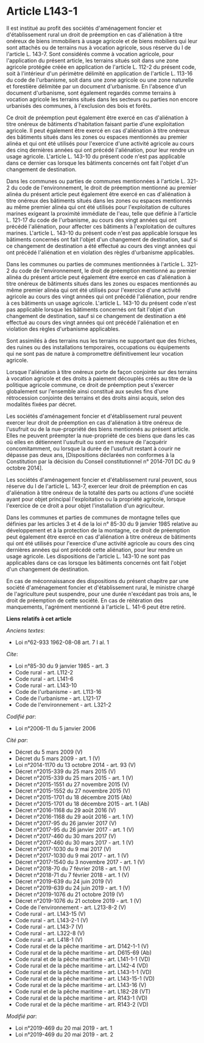 # Article L143-1

Il est institué au profit des sociétés d'aménagement foncier et d'établissement rural un droit de préemption en cas
d'aliénation à titre onéreux de biens immobiliers à usage agricole et de biens mobiliers qui leur sont attachés ou de
terrains nus à vocation agricole, sous réserve du I de l'article L. 143-7. Sont considérés comme à vocation agricole, pour
l'application du présent article, les terrains situés soit dans une zone agricole protégée créée en application de l'article
L. 112-2 du présent code, soit à l'intérieur d'un périmètre délimité en application de l'article L. 113-16 du code de
l'urbanisme, soit dans une zone agricole ou une zone naturelle et forestière délimitée par un document d'urbanisme. En
l'absence d'un document d'urbanisme, sont également regardés comme terrains à vocation agricole les terrains situés dans les
secteurs ou parties non encore urbanisés des communes, à l'exclusion des bois et forêts.

Ce droit de préemption peut également être exercé en cas d'aliénation à titre onéreux de bâtiments d'habitation faisant
partie d'une exploitation agricole. Il peut également être exercé en cas d'aliénation à titre onéreux des bâtiments situés
dans les zones ou espaces mentionnés au premier alinéa et qui ont été utilisés pour l'exercice d'une activité agricole au
cours des cinq dernières années qui ont précédé l'aliénation, pour leur rendre un usage agricole. L'article L. 143-10 du
présent code n'est pas applicable dans ce dernier cas lorsque les bâtiments concernés ont fait l'objet d'un changement de
destination.

Dans les communes ou parties de communes mentionnées à l'article L. 321-2 du code de l'environnement, le droit de préemption
mentionné au premier alinéa du présent article peut également être exercé en cas d'aliénation à titre onéreux des bâtiments
situés dans les zones ou espaces mentionnés au même premier alinéa qui ont été utilisés pour l'exploitation de cultures
marines exigeant la proximité immédiate de l'eau, telle que définie à l'article L. 121-17 du code de l'urbanisme, au cours
des vingt années qui ont précédé l'aliénation, pour affecter ces bâtiments à l'exploitation de cultures marines. L'article L.
143-10 du présent code n'est pas applicable lorsque les bâtiments concernés ont fait l'objet d'un changement de destination,
sauf si ce changement de destination a été effectué au cours des vingt années qui ont précédé l'aliénation et en violation
des règles d'urbanisme applicables.

Dans les communes ou parties de communes mentionnées à l'article L. 321-2 du code de l'environnement, le droit de préemption
mentionné au premier alinéa du présent article peut également être exercé en cas d'aliénation à titre onéreux de bâtiments
situés dans les zones ou espaces mentionnés au même premier alinéa qui ont été utilisés pour l'exercice d'une activité
agricole au cours des vingt années qui ont précédé l'aliénation, pour rendre à ces bâtiments un usage agricole. L'article L.
143-10 du présent code n'est pas applicable lorsque les bâtiments concernés ont fait l'objet d'un changement de destination,
sauf si ce changement de destination a été effectué au cours des vingt années qui ont précédé l'aliénation et en violation
des règles d'urbanisme applicables.

Sont assimilés à des terrains nus les terrains ne supportant que des friches, des ruines ou des installations temporaires,
occupations ou équipements qui ne sont pas de nature à compromettre définitivement leur vocation agricole.

Lorsque l'aliénation à titre onéreux porte de façon conjointe sur des terrains à vocation agricole et des droits à paiement
découplés créés au titre de la politique agricole commune, ce droit de préemption peut s'exercer globalement sur l'ensemble
ainsi constitué aux seules fins d'une rétrocession conjointe des terrains et des droits ainsi acquis, selon des modalités
fixées par décret.

Les sociétés d'aménagement foncier et d'établissement rural peuvent exercer leur droit de préemption en cas d'aliénation à
titre onéreux de l'usufruit ou de la nue-propriété des biens mentionnés au présent article. Elles ne peuvent préempter la
nue-propriété de ces biens que dans les cas où elles en détiennent l'usufruit ou sont en mesure de l'acquérir concomitamment,
ou lorsque la durée de l'usufruit restant à courir ne dépasse pas deux ans, [Dispositions déclarées non conformes à la
Constitution par la décision du Conseil constitutionnel n° 2014-701 DC du 9 octobre 2014].

Les sociétés d'aménagement foncier et d'établissement rural peuvent, sous réserve du I de l'article L. 143-7, exercer leur
droit de préemption en cas d'aliénation à titre onéreux de la totalité des parts ou actions d'une société ayant pour objet
principal l'exploitation ou la propriété agricole, lorsque l'exercice de ce droit a pour objet l'installation d'un
agriculteur.

Dans les communes et parties de communes de montagne telles que définies par les articles 3 et 4 de la loi n° 85-30 du 9
janvier 1985 relative au développement et à la protection de la montagne, ce droit de préemption peut également être exercé
en cas d'aliénation à titre onéreux de bâtiments qui ont été utilisés pour l'exercice d'une activité agricole au cours des
cinq dernières années qui ont précédé cette aliénation, pour leur rendre un usage agricole. Les dispositions de l'article L.
143-10 ne sont pas applicables dans ce cas lorsque les bâtiments concernés ont fait l'objet d'un changement de destination.

En cas de méconnaissance des dispositions du présent chapitre par une société d'aménagement foncier et d'établissement rural,
le ministre chargé de l'agriculture peut suspendre, pour une durée n'excédant pas trois ans, le droit de préemption de cette
société. En cas de réitération des manquements, l'agrément mentionné à l'article L. 141-6 peut être retiré.

**Liens relatifs à cet article**

_Anciens textes_:

  - Loi n°62-933 1962-08-08 art. 7 I al. 1

_Cite_:

  - Loi n°85-30 du 9 janvier 1985 - art. 3
  - Code rural - art. L112-2
  - Code rural - art. L141-6
  - Code rural - art. L143-10
  - Code de l'urbanisme - art. L113-16
  - Code de l'urbanisme - art. L121-17
  - Code de l'environnement - art. L321-2

_Codifié par_:

  - Loi n°2006-11 du 5 janvier 2006

_Cité par_:

  - Décret du 5 mars 2009 (V)
  - Décret du 5 mars 2009 - art. 1 (V)
  - Loi n°2014-1170 du 13 octobre 2014 - art. 93 (V)
  - Décret n°2015-339 du 25 mars 2015 (V)
  - Décret n°2015-339 du 25 mars 2015 - art. 1 (V)
  - Décret n°2015-1551 du 27 novembre 2015 (V)
  - Décret n°2015-1552 du 27 novembre 2015 (V)
  - Décret n°2015-1701 du 18 décembre 2015 (Ab)
  - Décret n°2015-1701 du 18 décembre 2015 - art. 1 (Ab)
  - Décret n°2016-1168 du 29 août 2016 (V)
  - Décret n°2016-1168 du 29 août 2016 - art. 1 (V)
  - Décret n°2017-95 du 26 janvier 2017 (V)
  - Décret n°2017-95 du 26 janvier 2017 - art. 1 (V)
  - Décret n°2017-460 du 30 mars 2017 (V)
  - Décret n°2017-460 du 30 mars 2017 - art. 1 (V)
  - Décret n°2017-1030 du 9 mai 2017 (V)
  - Décret n°2017-1030 du 9 mai 2017 - art. 1 (V)
  - Décret n°2017-1540 du 3 novembre 2017 - art. 1 (V)
  - Décret n°2018-70 du 7 février 2018 - art. 1 (V)
  - Décret n°2018-71 du 7 février 2018 - art. 1 (V)
  - Décret n°2019-639 du 24 juin 2019 (V)
  - Décret n°2019-639 du 24 juin 2019 - art. 1 (V)
  - Décret n°2019-1076 du 21 octobre 2019 (V)
  - Décret n°2019-1076 du 21 octobre 2019 - art. 1 (V)
  - Code de l'environnement - art. L213-8-2 (V)
  - Code rural - art. L143-15 (V)
  - Code rural - art. L143-2-1 (V)
  - Code rural - art. L143-7 (V)
  - Code rural - art. L322-8 (V)
  - Code rural - art. L418-1 (V)
  - Code rural et de la pêche maritime - art. D142-1-1 (V)
  - Code rural et de la pêche maritime - art. D615-69 (Ab)
  - Code rural et de la pêche maritime - art. L141-1-1 (VD)
  - Code rural et de la pêche maritime - art. L142-4 (VD)
  - Code rural et de la pêche maritime - art. L143-1-1 (VD)
  - Code rural et de la pêche maritime - art. L143-15-1 (VD)
  - Code rural et de la pêche maritime - art. L143-16 (V)
  - Code rural et de la pêche maritime - art. L182-28 (VT)
  - Code rural et de la pêche maritime - art. R143-1 (VD)
  - Code rural et de la pêche maritime - art. R143-2 (VD)

_Modifié par_:

  - Loi n°2019-469 du 20 mai 2019 - art. 1
  - Loi n°2019-469 du 20 mai 2019 - art. 2
